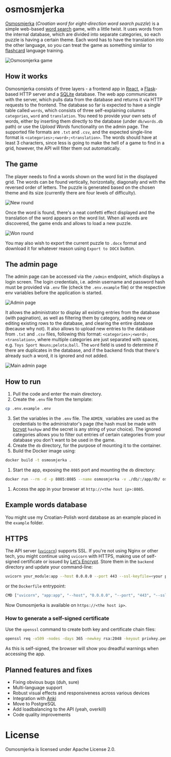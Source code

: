 # osmosmjerka
[Osmosmjerka](https://hr.wikipedia.org/wiki/Osmosmjerka) (*Croatian word for eight-direction word search puzzle*) is a simple web-based [word search](https://en.wikipedia.org/wiki/Word_search) game, with a little twist.
It uses words from the internal database, which are divided into separate categories, so each puzzle is having a certain theme.
Each word has to have the translation into the other language, so you can treat the game as something similar to [flashcard](https://en.wikipedia.org/wiki/Flashcard) language training.

![Osmosmjerka game](docs/assets/osmosmjerka-game.gif)

## How it works
Osmosmjerka consists of three layers - a frontend app in [React](https://react.dev/), a [Flask](https://flask.palletsprojects.com/en/stable/)-based HTTP server and a [SQLite](https://sqlite.org/) database.
The web app communicates with the server, which pulls data from the database and returns it via HTTP requests to the frontend.
The database so far is expected to have a single table called `words`, which consists of three self-explaining columns `categories`, `word` and `translation`.
You need to provide your own sets of words, either by inserting them directly to the database (under `db/words.db` path) or use the *Upload Words* functionality on the admin page. The supported file formats are `.txt` and `.csv`, and the expected single-line format is `<categories>;<word>;<translation>`.
The words should have at least 3 characters, since less is going to make the hell of a game to find in a grid, however, the API will filter them out automatically.

## The game
The player needs to find a words shown on the word list in the displayed grid. The words can be found vertically, horizontally, diagonally and with the reversed order of letters.
The puzzle is generated based on the chosen theme and its size (currently there are four levels of difficulty).

![New round](docs/assets/osmosmjerka-new-round.png)

Once the word is found, there's a neat confetti effect displayed and the translation of the word appears on the word list.
When all words are discovered, the game ends and allows to load a new puzzle.

![Won round](docs/assets/osmosmjerka-won-round.png)

You may also wish to export the current puzzle to `.docx` format and download it for whatever reason using `Export to DOCX` button.

## The admin page
The admin page can be accessed via the `/admin` endpoint, which displays a login screen. The login credentials, i.e. admin username and password hash must be provided via `.env` file (check the `.env.example` file) or the respective env variables before the application is started.

![Admin page](docs/assets/osmosmjerka-admin.gif)

It allows the administrator to display all existing entries from the database (with pagination), as well as filtering them by category, adding new or editing existing rows to the database, and clearing the entire database (because why not). It also allows to upload new entries to the database from `.txt` and `.csv` files, following this format: `<categories>;<word>;<translation>`, where multiple categories are just separated with spaces, e.g. `Toys Sport Nouns;pelota;ball`. The `word` field is used to determine if there are duplicates in the database, and if the backend finds that there's already such a word, it is ignored and not added.

![Main admin page](docs/assets/osmosmjerka-admin-view.png)

## How to run
1. Pull the code and enter the main directory.
2. Create the `.env` file from the template:
```bash
cp .env.example .env
```
3. Set the variables in the `.env` file. 
The `ADMIN_` variables are used as the credentials to the administrator's page (the hash must be made with [bcrypt](https://github.com/pyca/bcrypt) `hashpw` and the secret is any string of your choice).
The ignored categories allows you to filter out entries of certain categories from your database you don't want to be used in the game.
1. Create the `db` directory, for the purpose of mounting it to the container.
2. Build the Docker image using:
```bash
docker build -t osmosmjerka .
```
1. Start the app, exposing the `8085` port and mounting the `db` directory:
```bash
docker run --rm -d -p 8085:8085 --name osmosmjerka -v ./db/:/app/db/ osmosmjerka
```
1. Access the app in your browser at `http://<the host ip>:8085`.

## Example words database
You might use my Croatian-Polish word database as an example placed in the `example` folder.

## HTTPS
The API server ([`uvicorn`](https://www.uvicorn.org/)) supports SSL. If you're not using Nginx or other tech, you might continue using `uvicorn` with HTTPS, making use of self-signed certificate or issued by [Let's Encrypt](https://letsencrypt.org/). 
Store them in the `backend` directory and update your command-line:
```bash
uvicorn your_module:app --host 0.0.0.0 --port 443 --ssl-keyfile=<your private key.pem> --ssl-certfile=<your cert chain file.pem>
```
or the `Dockerfile` entrypoint:
```bash
CMD ["uvicorn", "app:app", "--host", "0.0.0.0", "--port", "443", "--ssl-keyfile=<your private key.pem>", "--ssl-certfile=<your cert chain file.pem>"]
```

Now Osmosmjerka is available on `https://<the host ip>`.

### How to generate a self-signed certificate
Use the `openssl` command to create both key and certificate chain files:
```bash
openssl req -x509 -nodes -days 365 -newkey rsa:2048 -keyout privkey.pem -out fullchain.pem -subj "/CN=localhost"
```
As this is self-signed, the browser will show you dreadful warnings when accessing the app.

## Planned features and fixes
- Fixing obvious bugs (duh, sure)
- Multi-language support
- Robust visual effects and responsiveness across various devices
- Integration with [Anki](https://apps.ankiweb.net/)
- Move to PostgreSQL
- Add loadbalancing to the API (yeah, overkill)
- Code quality improvements

# License
Osmosmjerka is licensed under Apache License 2.0.
